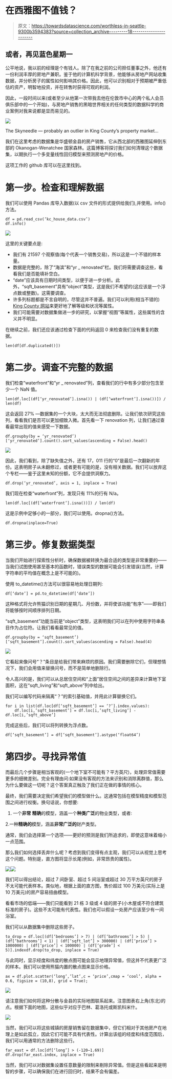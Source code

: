 # 在西雅图不值钱？

> 原文：<https://towardsdatascience.com/worthless-in-seattle-9300b3594383?source=collection_archive---------18----------------------->

## 或者，再见蓝色星期一

公平地说，我以前的经理是个有钱人。除了在我之前的公司担任董事之外，他还有一份利润丰厚的房地产兼职。鉴于他的计算机科学背景，他能够从房地产网站收集数据，并分析房子的属性如何影响其价格。因此，他可以识别相对于预期被严重低估的资产，明智地投资，并在转售时获得可观的利润。

因此，一段时间以来(或者至少从他第一次带我去他在伦敦市中心的两个私人会员俱乐部中的一个开始)，与房地产销售的黑暗世界相关的任何类型的数据科学的商业案例对我来说都是显而易见的。

![](img/d0a000147f627906ff8f03fc4e2fc73c.png)

The Skyneedle — probably an outlier in King County’s property market…

我们在这里考虑的数据集是华盛顿金县的房产销售，它从西北部的西雅图延伸到东部的 Okanogan-Wenatchee 国家森林。这篇博客将探讨我们如何清理这个数据集，以期执行一个多变量线性回归模型来预测房地产的价格。

这项工作的 github 库可以在这里找到。

# 第一步。检查和理解数据

我们可以使用 Pandas 库导入数据(以 csv 文件的形式提供给我们),并使用。info()方法。

```
df = pd.read_csv(‘kc_house_data.csv’)
df.info()
```

![](img/05cc36b8e7a75bc4a5cc1985078ef1e7.png)

这里的关键要点是:

*   我们有 21597 个观察值(每个代表一个销售交易)，所以这是一个不错的样本量。
*   数据是完整的，除了“海滨”和“yr _ renovated”栏。我们将需要调查这些，看看我们是否能填补空白。
*   “date”应该具有日期时间类型，以便于进一步分析。此外，“sqft_basement”具有“object”类型，这是我们不希望的(这应该是一个浮点数或整数)。这需要调查。
*   许多列标题都是不言自明的，尽管这并不普遍。我们可以利用(相当不错的) [King County 网站](https://info.kingcounty.gov/assessor/esales/Glossary.aspx?type=r)来更好地了解等级和状况等属性。
*   我们可能需要对数据集做进一步的研究，以掌握“视图”等属性，这些属性的含义并不明显。

在继续之前，我们还应该通过检查下面的代码返回 0 来检查我们没有重复的数据。

```
len(df[df.duplicated()])
```

# 第二步。调查不完整的数据

我们检查“waterfront”和“yr _ renovated”列，查看我们的行中有多少部分包含至少一个 NaN 值。

```
len(df.loc[(df[‘yr_renovated’].isna()) | (df[‘waterfront’].isna())]) / len(df)
```

这会返回 27% —数据集的一个大块，太大而无法彻底删除。让我们依次研究这些列，看看我们是否可以更加细致入微。首先看一下 renovation 列，让我们通过查看最常出现的值来感受一下数据。

```
df.groupby(by = ‘yr_renovated’)[‘yr_renovated’].count().sort_values(ascending = False).head()
```

![](img/521b5cdfec245233eacb01b50302de2a.png)

因此，我们看到，除了缺失值之外，还有 17，011 行的“0”是最后一次翻新的年份。这表明房子从未翻修过，或者更有可能的是，没有相关数据。我们可以放弃这个专栏——鉴于这里未知的份额，它不会提供洞察力。

```
df.drop(‘yr_renovated’, axis = 1, inplace = True)
```

我们现在检查“waterfront”列，发现只有 11%的行有 N/a。

```
len(df.loc[(df[‘waterfront’].isna())]) / len(df)
```

这是示例中足够小的一部分，我们可以使用。dropna()方法。

```
df.dropna(inplace=True)
```

# 第三步。修复数据类型

当我们开始进行探索性分析时，确保数据被转换为最合适的类型是非常重要的——当我们试图使用甚至基本的函数时，错误类型的数据可能会引发错误(当然，计算字符串的平均值在概念上是不可能的)。

使用 to_datetime()方法可以很容易地处理日期列:

```
df[‘date’] = pd.to_datetime(df[‘date’])
```

这种格式将允许熊猫识别日期的星期几、月份数，并将使该功能“有序”——即我们将能够按时间顺序排列日期。

“sqft_basement”功能当前是“object”类型，这表明我们可以在列中使用字符串条目作为占位符。让我们看看最常见的值。

```
df.groupby(by = ‘sqft_basement’)[‘sqft_basement’].count().sort_values(ascending = False).head(4)
```

![](img/026e06619b5ad0929354c94ba30d9ec2.png)

它看起来像问号“？”条目是给我们带来麻烦的原因。我们需要删除它们，但理想情况下，我们会用值来替换问号，而不是简单地删除行。

令人高兴的是，我们可以从总居住空间和“上面”居住空间之间的差异来计算地下室面积，这在“sqft_living”和“sqft_above”列中给出。

我们可以编写代码来隔离“？”的索引基础值，并用此计算替换它们。

```
for i in list(df.loc[df[‘sqft_basement’] == ‘?’].index.values):
    df.loc[i,’sqft_basement’] = df.loc[i,’sqft_living’] - df.loc[i,’sqft_above’]
```

完成这些后，我们可以将列转换为浮点数。

```
df[‘sqft_basement’] = df[‘sqft_basement’].astype(‘float64’)
```

# 第四步。寻找异常值

而最后几个步骤是相当客观的(一个地下室不可能有？平方英尺)，处理异常值需要更多的细微差别。完全有理由问:如果没有客观的方法来识别和消除离群值，那么为什么要做这一切呢？这个答案真正触及了我们正在做的事情的核心。

最终，我们需要决定我们希望我们的模型做什么。这通常包括在模型精度和模型范围之间进行权衡。换句话说，你想要:

1.  一个**非常** **精确**的模型，涵盖一个**种类广泛**的物业类型，或者:

2.一种**精确的**模型，涵盖**非常广泛的**财产类型。

通常，我们会选择第一个选项——更好的预测是我们所追求的，即使这意味着缩小一点范围。

那么我们如何选择丢弃什么呢？考虑到我们变得有点主观，我们可以从视觉上思考这个问题。特别是，直方图将显示长尾(例如，非常昂贵的属性)。

![](img/e36bd25bdfd41700aad061547f7db864.png)![](img/e45a034512c3134476bb34eca6c18b54.png)

我们可以得出结论，超过 7 间卧室、超过 5 间浴室或超过 30 万平方英尺的房子不太可能代表样本。类似地，根据上面的直方图，售价超过 100 万美元(实际上是 10 万美元)的房产容易扭曲模型。

看看市场的低端——我们只能看到 21 栋 3 级或 4 级的房子(小木屋或不符合建筑标准的房子)。这些不太可能有代表性。我们也可以假设一处房产应该至少有一间浴室。

我们可以从数据集中删除这些房子。

```
to_drop = df.loc[(df[‘bedrooms’] > 7) | (df[‘bathrooms’] > 5) | (df[‘bathrooms’] < 1) | (df[‘sqft_lot’] > 300000) | (df[‘price’] > 1000000) | (df[‘price’] < 100000) | (df[‘grade’] < 5)].indexdf.drop(to_drop, inplace = True)
```

与此同时，显示经度和纬度的散点图可能会显示地理异常值，但这并不代表更广泛的样本。我们可以使用熊猫内置的散点图来显示价格。

```
ax = df.plot.scatter(‘long’,’lat’,c = ‘price’,cmap = ‘cool’, alpha = 0.6, figsize = (10,8), grid = True);
```

![](img/683a01976dbf8622a72379a3e8859183.png)

请注意我们如何将这种分散与金县的实际地图联系起来。注意图表右上角(东北)的点。根据下面的地图，这些似乎对应于巴林、葛洛托或斯凯科米什。

![](img/f3ab5251edc2d382a3690cb507a46876.png)

当然，我们可以将这些城镇的房屋销售留在数据集中，但它们相对于其他房产在地理上是如此孤立，因此它们可能不具有代表性。计算出该组的经度和纬度范围后，我们可以用通常的方法删除这些行。

```
far_east = df.loc[df[‘long’] > (-120–1.69)]
df.drop(far_east.index, inplace = True)
```

当然，我们可以对数据集设置任意数量的限制来剔除异常值。但是这些看起来是明智的步骤，可以确保我们在进行回归时，结果不会有偏差。